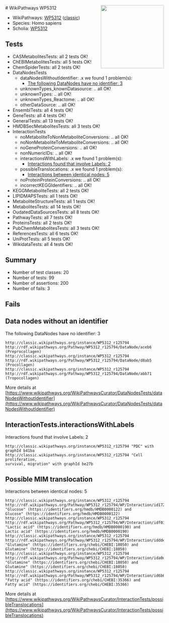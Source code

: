 <img style="float: right; width: 200px" src="https://upload.wikimedia.org/wikipedia/commons/thumb/8/83/Wplogo_with_text_500.png/640px-Wplogo_with_text_500.png" />
# WikiPathways WP5312

* WikiPathways: [WP5312](https://wikipathways.org/pathways/WP5312) ([classic](https://classic.wikipathways.org/instance/WP5312))
* Species: Homo sapiens
* Scholia: [WP5312](https://scholia.toolforge.org/wikipathways/WP5312)
## Tests
* CASMetabolitesTests: all 2 tests OK!
* ChEBIMetabolitesTests: all 5 tests OK!
* ChemSpiderTests: all 2 tests OK!
* DataNodesTests
    * dataNodesWithoutIdentifier: .x we found 1 problem(s):
        * [The following DataNodes have no identifier: 3](#d2d32fa2)
    * unknownTypes_knownDatasource: .. all OK!
    * unknownTypes: .. all OK!
    * unknownTypes_Reactome: .. all OK!
    * otherDataSource: .. all OK!
* EnsemblTests: all 4 tests OK!
* GeneTests: all 4 tests OK!
* GeneralTests: all 13 tests OK!
* HMDBSecMetabolitesTests: all 3 tests OK!
* InteractionTests
    * noMetaboliteToNonMetaboliteConversions: .. all OK!
    * noNonMetaboliteToMetaboliteConversions: .. all OK!
    * noGeneProteinConversions: .. all OK!
    * nonNumericIDs: .. all OK!
    * interactionsWithLabels: .x we found 1 problem(s):
        * [Interactions found that involve Labels: 2](#630d2679)
    * possibleTranslocations: .x we found 1 problem(s):
        * [Interactions between identical nodes: 5](#1c11820a)
    * noProteinProteinConversions: .. all OK!
    * incorrectKEGGIdentifiers: .. all OK!
* KEGGMetaboliteTests: all 2 tests OK!
* LIPIDMAPSTests: all 1 tests OK!
* MetaboliteStructureTests: all 1 tests OK!
* MetabolitesTests: all 14 tests OK!
* OudatedDataSourcesTests: all 8 tests OK!
* PathwayTests: all 7 tests OK!
* ProteinsTests: all 2 tests OK!
* PubChemMetabolitesTests: all 3 tests OK!
* ReferencesTests: all 6 tests OK!
* UniProtTests: all 5 tests OK!
* WikidataTests: all 4 tests OK!


## Summary

* Number of test classes: 20
* Number of tests: 99
* Number of assertions: 200
* Number of fails: 3

## Fails

<a name="d2d32fa2" />

## Data nodes without an identifier

The following DataNodes have no identifier: 3
```
http://classic.wikipathways.org/instance/WP5312_r125794 http://rdf.wikipathways.org/Pathway/WP5312_r125794/DataNode/aceb6 (Preprocollagen)
http://classic.wikipathways.org/instance/WP5312_r125794 http://rdf.wikipathways.org/Pathway/WP5312_r125794/DataNode/d8ab5 (Procollagen)
http://classic.wikipathways.org/instance/WP5312_r125794 http://rdf.wikipathways.org/Pathway/WP5312_r125794/DataNode/abb71 (Tropocollagen)
```

More details at [https://www.wikipathways.org/WikiPathwaysCurator/DataNodesTests/dataNodesWithoutIdentifier](https://www.wikipathways.org/WikiPathwaysCurator/DataNodesTests/dataNodesWithoutIdentifier)

<a name="630d2679" />

## InteractionTests.interactionsWithLabels

Interactions found that involve Labels: 2
```
http://classic.wikipathways.org/instance/WP5312_r125794 "PDC" with graphId b41ba
http://classic.wikipathways.org/instance/WP5312_r125794 "Cell proliferation,
survival, migration" with graphId be27b
```

<a name="1c11820a" />

## Possible MIM translocation

Interactions between identical nodes: 5
```
http://classic.wikipathways.org/instance/WP5312_r125794 http://rdf.wikipathways.org/Pathway/WP5312_r125794/WP/Interaction/id17272ae9 "Glucose" (https://identifiers.org/hmdb/HMDB0000122) and 
Glucose" (https://identifiers.org/hmdb/HMDB0000122)
http://classic.wikipathways.org/instance/WP5312_r125794 http://rdf.wikipathways.org/Pathway/WP5312_r125794/WP/Interaction/idf0323a6d "Lactic acid" (https://identifiers.org/hmdb/HMDB0000190) and 
Lactic acid" (https://identifiers.org/hmdb/HMDB0000190)
http://classic.wikipathways.org/instance/WP5312_r125794 http://rdf.wikipathways.org/Pathway/WP5312_r125794/WP/Interaction/iddde970a6 "Glutamine" (https://identifiers.org/chebi/CHEBI:18050) and 
Glutamine" (https://identifiers.org/chebi/CHEBI:18050)
http://classic.wikipathways.org/instance/WP5312_r125794 http://rdf.wikipathways.org/Pathway/WP5312_r125794/WP/Interaction/ida0d3364a "Glutamine" (https://identifiers.org/chebi/CHEBI:18050) and 
Glutamine" (https://identifiers.org/chebi/CHEBI:18050)
http://classic.wikipathways.org/instance/WP5312_r125794 http://rdf.wikipathways.org/Pathway/WP5312_r125794/WP/Interaction/id6b696830 "Fatty acid" (https://identifiers.org/chebi/CHEBI:35366) and 
Fatty acid" (https://identifiers.org/chebi/CHEBI:35366)
```

More details at [https://www.wikipathways.org/WikiPathwaysCurator/InteractionTests/possibleTranslocations](https://www.wikipathways.org/WikiPathwaysCurator/InteractionTests/possibleTranslocations)

